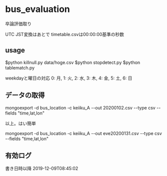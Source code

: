 # bus_evaluation
卒論評価取り

UTC JST変換はあとで
timetable.csvは00:00:00基準の秒数

## usage 

$python killnull.py data/hoge.csv
$python stopdetect.py
$python tablematch.py


weekdayと曜日の対応
    0: 月, 1: 火, 2: 水, 3: 木, 4: 金, 5: 土, 6: 日

## データの取得
mongoexport -d bus_location -c keiiku_A --out 20200102.csv --type csv --fields "time,lat,lon"

以上。はい簡単

mongoexport -d bus_location -c keiiku_A --out eve20200131.csv --type csv --fields "time,lat,lon"

## 有効ログ
書き日時以降
2019-12-09T08:45:02

